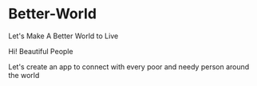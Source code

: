 # Better-World
Let's Make A Better World to Live


Hi! Beautiful People 


Let's create an app to connect with every poor and needy person around the world
